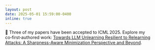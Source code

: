 ```yaml
---
layout: post
date: 2025-05-01 15:59:00-0400
inline: true
---
```


:partying_face:  Three of my papers have been accepted to ICML 2025. Explore my co‑first‑authored work: [Towards LLM Unlearning Resilient to Relearning Attacks: A Sharpness-Aware Minimization Perspective and Beyond](https://arxiv.org/pdf/2502.05374).
